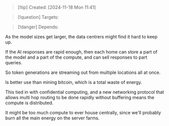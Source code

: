 
>[!tip] Created: [2024-11-18 Mon 11:41]

>[!question] Targets: 

>[!danger] Depends: 

As the model sizes get larger, the data centrers might find it hard to keep up.

If the AI responses are rapid enough, then each home can store a part of the model and a part of the compute, and can sell responses to part queries.

So token generations are streaming out from multiple locations all at once.

Is better use than mining bitcoin, which is a total waste of energy.

This tied in with confidential computing, and a new networking protocol that allows multi hop routing to be done rapidly without buffering means the compute is distributed.

It might be too much compute to ever house centrally, since we'll probably burn all the main energy on the server farms.